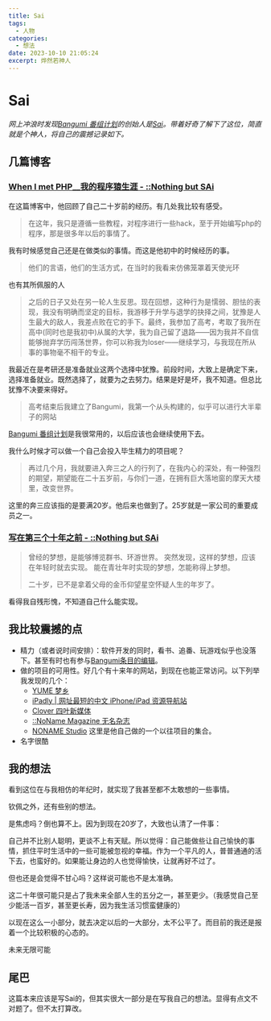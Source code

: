 ```yaml
---
title: Sai
tags:
  - 人物 
categories:
  - 想法
date: 2023-10-10 21:05:24
excerpt: 烨然若神人
---
```

# Sai

*网上冲浪时发现[Bangumi 番组计划](https://bgm.tv/)的创始人是[Sai](https://bgm.tv/user/sai)。带着好奇了解下了这位，简直就是个神人，将自己的震撼记录如下。*

## 几篇博客 

### [When I met PHP__我的程序猿生涯 - ::Nothing but SAi](http://blog.orzotl.com/1/entry/3892)

在这篇博客中，他回顾了自己二十岁前的经历。有几处我比较有感受。

> 在这年，我只是遵循一些教程，对程序进行一些hack，至于开始编写php的程序，那是很多年以后的事情了。

我有时候感觉自己还是在做类似的事情。而这是他初中的时候经历的事。

> 他们的言语，他们的生活方式，在当时的我看来仿佛笼罩着天使光环

也有其所佩服的人

> 之后的日子又处在另一轮人生反思。现在回想，这种行为是懦弱、胆怯的表现，我没有明确而坚定的目标，我游移于升学与退学的抉择之间，犹豫是人生最大的敌人，我差点败在它的手下。最终，我参加了高考，考取了我所在高中(同时也是我初中)从属的大学，我为自己留了退路——因为我并不自信能够抛弃学历闯荡世界，你可以称我为loser——继续学习，与我现在所从事的事物毫不相干的专业。

我最近在是考研还是准备就业这两个选择中犹豫。前段时间，大致上是确定下来，选择准备就业。既然选择了，就要为之去努力。结果是好是坏，我不知道。但总比犹豫不决要来得好。

> 高考结束后我建立了Bangumi，我第一个从头构建的，似乎可以进行大半辈子的网站

[Bangumi 番组计划](https://bgm.tv/)是我很常用的，以后应该也会继续使用下去。

我什么时候才可以做一个自己会投入毕生精力的项目呢？

> 再过几个月，我就要进入奔三之人的行列了，在我内心的深处，有一种强烈的期望，期望能在二十五岁前，与你们一道，在拥有巨大落地窗的摩天大楼里，改变世界。

这里的奔三应该指的是要满20岁。他后来也做到了。25岁就是一家公司的重要成员之一。

### [写在第三个十年之前 - ::Nothing but SAi](http://blog.orzotl.com/1/entry/3943)

> 曾经的梦想，是能够博览群书、环游世界。
> 突然发现，这样的梦想，应该在年轻时就去实现。
> 能在青壮年时实现的梦想，怎能称得上梦想。
>
> 二十岁，已不是拿着父母的金币仰望星空怀疑人生的年岁了。

看得我自残形愧，不知道自己什么能实现。


## 我比较震撼的点

- 精力（或者说时间安排）：软件开发的同时，看书、追番、玩游戏似乎也没落下。甚至有时也有参与[Bangumi条目的编辑](https://bgm.tv/user/sai/wiki)。
- 做的项目的可用性。好几个有十来年的网站，到现在也能正常访问。以下列举我发现的几个：
  - [YUME 梦乡](http://yume.ly/)
  - [iPadly | 网址最短的中文 iPhone/iPad 资源导航站](http://ipad.ly/)
  - [Clover 四叶新媒体](http://clover.ly/)
  - [::NoName Magazine 无名杂志](http://www.saicn.com/bbs/)
  - [NONAME Studio](http://saicn.com/me/#work_17) 这里是他自己做的一个以往项目的集合。
- 名字很酷

## 我的想法 

看到这位在与我相仿的年纪时，就实现了我甚至都不太敢想的一些事情。

钦佩之外，还有些别的想法。

是焦虑吗？倒也算不上。因为到现在20岁了，大致也认清了一件事：

自己并不比别人聪明，更谈不上有天赋。所以觉得：自己能做些让自己愉快的事情，抓住平时生活中的一些可能被忽视的幸福。作为一个平凡的人，普普通通的活下去，也蛮好的。如果能让身边的人也觉得愉快，让就再好不过了。

但也还是会觉得不甘心吗？这样说可能也不是太准确。

这二十年很可能只是占了我未来全部人生的五分之一，甚至更少。（我感觉自己至少能活一百岁，甚至更长寿，因为我生活习惯蛮健康的）

以现在这么一小部分，就去决定以后的一大部分，太不公平了。而目前的我还是报着一个比较积极的心态的。

未来无限可能

## 尾巴
这篇本来应该是写Sai的，但其实很大一部分是在写我自己的想法。显得有点文不对题了。但不太打算改。

